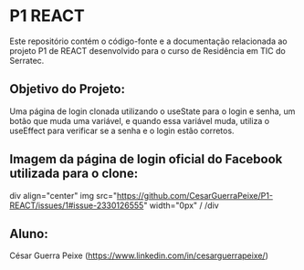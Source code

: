 <h1>P1 REACT</h1>

Este repositório contém o código-fonte e a documentação relacionada ao projeto P1 de REACT desenvolvido para o curso de Residência em TIC do Serratec.

<h2>Objetivo do Projeto:</h2>

Uma página de login clonada utilizando o useState para o login e senha, um botão que muda uma variável, e quando essa variável muda, utiliza o useEffect para verificar se a senha e o login estão corretos.

<h2>Imagem da página de login oficial do Facebook utilizada para o clone:</h2>

div align="center"
img src="https://github.com/CesarGuerraPeixe/P1-REACT/issues/1#issue-2330126555" width="0px" /
/div

<h2>Aluno:</h2>

César Guerra Peixe (https://www.linkedin.com/in/cesarguerrapeixe/)
